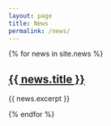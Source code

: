 ```yaml
---
layout: page
title: News
permalink: /news/
---
```


{% for news in site.news %}
  <h2><a href="{{ news.url }}">{{ news.title }}</a></h2>
  <p>{{ news.excerpt }}</p>
{% endfor %}

